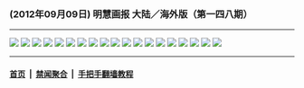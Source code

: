 ### (2012年09月09日) 明慧画报 大陆／海外版（第一四八期） 

---

<img src="http://qikan.minghui.org/mhqkpage/qikanimage/2012/09/09/mhhb-148-china-read-online1.png"/> 

<img src="http://qikan.minghui.org/mhqkpage/qikanimage/2012/09/09/mhhb-148-china-read-online2.png"/> 

<img src="http://qikan.minghui.org/mhqkpage/qikanimage/2012/09/09/mhhb-148-china-read-online3.png"/> 

<img src="http://qikan.minghui.org/mhqkpage/qikanimage/2012/09/09/mhhb-148-china-read-online4.png"/> 

<img src="http://qikan.minghui.org/mhqkpage/qikanimage/2012/09/09/mhhb-148-china-read-online5.png"/> 

<img src="http://qikan.minghui.org/mhqkpage/qikanimage/2012/09/09/mhhb-148-china-read-online6.png"/> 

<img src="http://qikan.minghui.org/mhqkpage/qikanimage/2012/09/09/mhhb-148-china-read-online7.png"/> 

<img src="http://qikan.minghui.org/mhqkpage/qikanimage/2012/09/09/mhhb-148-china-read-online8.png"/> 

<img src="http://qikan.minghui.org/mhqkpage/qikanimage/2012/09/09/mhhb-148-china-read-online9.png"/> 

<img src="http://qikan.minghui.org/mhqkpage/qikanimage/2012/09/09/mhhb-148-china-read-online10.png"/> 

<img src="http://qikan.minghui.org/mhqkpage/qikanimage/2012/09/09/mhhb-148-china-read-online11.png"/> 

<img src="http://qikan.minghui.org/mhqkpage/qikanimage/2012/09/09/mhhb-148-china-read-online12.png"/> 

<img src="http://qikan.minghui.org/mhqkpage/qikanimage/2012/09/09/mhhb-148-china-read-online13.png"/> 

<img src="http://qikan.minghui.org/mhqkpage/qikanimage/2012/09/09/mhhb-148-china-read-online14.png"/> 

<img src="http://qikan.minghui.org/mhqkpage/qikanimage/2012/09/09/mhhb-148-china-read-online15.png"/> 

<img src="http://qikan.minghui.org/mhqkpage/qikanimage/2012/09/09/mhhb-148-china-read-online16.png"/> 

<img src="http://qikan.minghui.org/mhqkpage/qikanimage/2012/09/09/mhhb-148-china-read-online17.png"/> 

<img src="http://qikan.minghui.org/mhqkpage/qikanimage/2012/09/09/mhhb-148-china-read-online18.png"/> 

<img src="http://qikan.minghui.org/mhqkpage/qikanimage/2012/09/09/mhhb-148-china-read-online19.png"/> 



---

#### [首页](../../../..) &nbsp;|&nbsp; [禁闻聚合](https://github.com/gfw-breaker/banned-news) &nbsp;|&nbsp; [手把手翻墙教程](https://github.com/gfw-breaker/guides) 